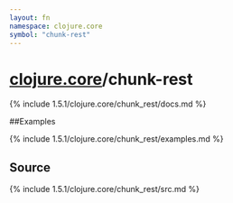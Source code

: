 ```yaml
---
layout: fn
namespace: clojure.core
symbol: "chunk-rest"
---
```


# [clojure.core](../)/chunk-rest

{% include 1.5.1/clojure.core/chunk_rest/docs.md %}

##Examples

{% include 1.5.1/clojure.core/chunk_rest/examples.md %}
## Source
{% include 1.5.1/clojure.core/chunk_rest/src.md %}

